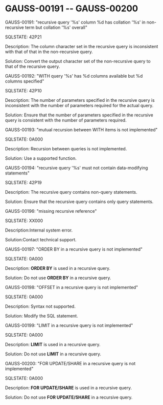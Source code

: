 # GAUSS-00191 -- GAUSS-00200<a name="EN-US_TOPIC_0302073072"></a>

GAUSS-00191: "recursive query '%s' column %d has collation '%s' in non-recursive term but collation '%s' overall"

SQLSTATE: 42P21

Description: The column character set in the recursive query is inconsistent with that of that in the non-recursive query.

Solution: Convert the output character set of the non-recursive query to that of the recursive query.

GAUSS-00192: "WITH query '%s' has %d columns available but %d columns specified"

SQLSTATE: 42P10

Description: The number of parameters specified in the recursive query is inconsistent with the number of parameters required for the actual query.

Solution: Ensure that the number of parameters specified in the recursive query is consistent with the number of parameters required.

GAUSS-00193: "mutual recursion between WITH items is not implemented"

SQLSTATE: 0A000

Description: Recursion between queries is not implemented.

Solution: Use a supported function.

GAUSS-00194: "recursive query '%s' must not contain data-modifying statements"

SQLSTATE: 42P19

Description: The recursive query contains non-query statements.

Solution: Ensure that the recursive query contains only query statements.

GAUSS-00196: "missing recursive reference"

SQLSTATE: XX000

Description:Internal system error.

Solution:Contact technical support.

GAUSS-00197: "ORDER BY in a recursive query is not implemented"

SQLSTATE: 0A000

Description:  **ORDER BY**  is used in a recursive query.

Solution: Do not use  **ORDER BY**  in a recursive query.

GAUSS-00198: "OFFSET in a recursive query is not implemented"

SQLSTATE: 0A000

Description: Syntax not supported.

Solution: Modify the SQL statement.

GAUSS-00199: "LIMIT in a recursive query is not implemented"

SQLSTATE: 0A000

Description:  **LIMIT**  is used in a recursive query.

Solution: Do not use  **LIMIT**  in a recursive query.

GAUSS-00200: "FOR UPDATE/SHARE in a recursive query is not implemented"

SQLSTATE: 0A000

Description:  **FOR UPDATE/SHARE**  is used in a recursive query.

Solution: Do not use  **FOR UPDATE/SHARE**  in a recursive query.

